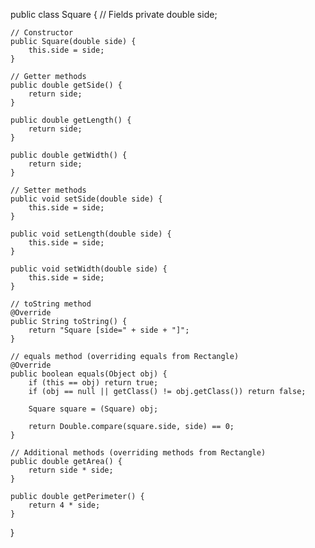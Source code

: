 public class Square {
    // Fields
    private double side;

    // Constructor
    public Square(double side) {
        this.side = side;
    }

    // Getter methods
    public double getSide() {
        return side;
    }

    public double getLength() {
        return side;
    }

    public double getWidth() {
        return side;
    }

    // Setter methods
    public void setSide(double side) {
        this.side = side;
    }

    public void setLength(double side) {
        this.side = side;
    }

    public void setWidth(double side) {
        this.side = side;
    }

    // toString method
    @Override
    public String toString() {
        return "Square [side=" + side + "]";
    }

    // equals method (overriding equals from Rectangle)
    @Override
    public boolean equals(Object obj) {
        if (this == obj) return true;
        if (obj == null || getClass() != obj.getClass()) return false;

        Square square = (Square) obj;

        return Double.compare(square.side, side) == 0;
    }

    // Additional methods (overriding methods from Rectangle)
    public double getArea() {
        return side * side;
    }

    public double getPerimeter() {
        return 4 * side;
    }
}
